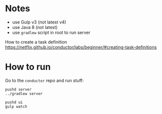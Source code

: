 # Notes
- use Gulp v3 (not latest v4)
- use Java 8 (not latest)
- use `gradlew` script in root to run server

How to create a task definition
https://netflix.github.io/conductor/labs/beginner/#creating-task-definitions

# How to run
Go to the `conductor` repo and run stuff:
```
pushd server
../gradlew server
```
```
pushd ui
gulp watch
```
